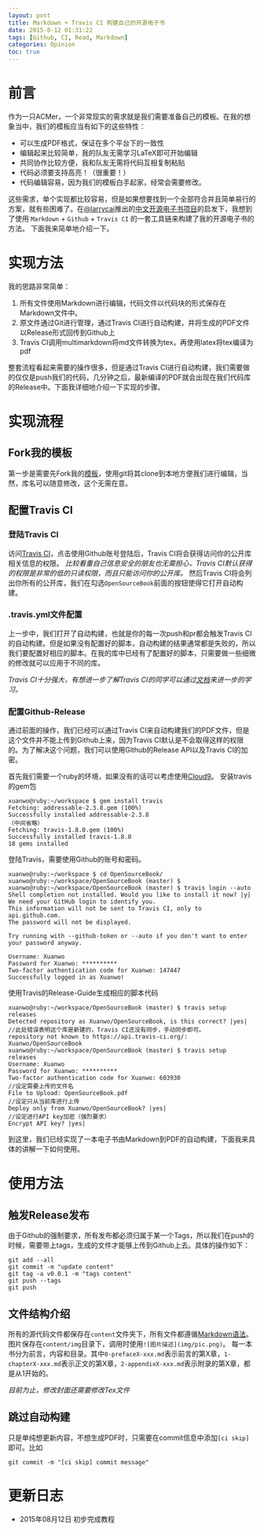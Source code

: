 ```yaml
---
layout: post
title: Markdown + Travis CI 构建自己的开源电子书
date: 2015-8-12 01:31:22
tags: [Github, CI, Read, Markdown]
categories: Opinion
toc: true
---
```

# 前言
作为一只ACMer，一个非常现实的需求就是我们需要准备自己的模板。在我的想象当中，我们的模板应当有如下的这些特性：

- 可以生成PDF格式，保证在多个平台下的一致性
- 编辑起来比较简单，我的队友无需学习LaTeX即可开始编辑
- 共同协作比较方便，我和队友无需将代码互相复制粘贴
- 代码必须要支持高亮！（很重要！）
- 代码编辑容易，因为我们的模板白手起家，经常会需要修改。

这些需求，单个实现都比较容易，但是如果想要找到一个全部符合并且简单易行的方案，就有些困难了。在[@larrycai](http://www.larrycaiyu.com/)推出的[中文开源电子书项目](https://github.com/larrycai/kaiyuanbook)的启发下，我想到了使用 `Markdown` + `Github` + `Travis CI` 的一套工具链来构建了我的开源电子书的方法。
下面我来简单地介绍一下。

<!-- more -->

# 实现方法
我的思路非常简单：

1. 所有文件使用Markdown进行编辑，代码文件以代码块的形式保存在Markdown文件中。
1. 原文件通过Git进行管理，通过Travis CI进行自动构建，并将生成的PDF文件以Release形式回传到Github上
1. Travis CI调用multimarkdown将md文件转换为tex，再使用latex将tex编译为pdf

整套流程看起来需要的操作很多，但是通过Travis CI进行自动构建，我们需要做的仅仅是push我们的代码，几分钟之后，最新编译的PDF就会出现在我们代码库的Release中。下面我详细地介绍一下实现的步骤。

# 实现流程
## Fork我的模板
第一步是需要先Fork我的[模板](https://github.com/Xuanwo/OpenSourceBook)，使用git将其clone到本地方便我们进行编辑，当然，库名可以随意修改，这个无需在意。

## 配置Travis CI

### 登陆Travis CI

访问[Travis CI](https://travis-ci.org/)，点击使用Github账号登陆后，Travis CI将会获得访问你的公开库相关信息的权限。
*比较看重自己信息安全的朋友也无需担心，Travis CI默认获得的权限是非常的低的只读权限，而且只能访问你的公开库。*
然后Travis CI将会列出你所有的公开库，我们在勾选`OpenSourceBook`前面的按钮使得它打开自动构建。

### .travis.yml文件配置

上一步中，我们打开了自动构建，也就是你的每一次push和pr都会触发Travis CI的自动构建。但是如果没有配置好的脚本，自动构建的结果通常都是失败的，所以我们要配置好相应的脚本。在我的库中已经有了配置好的脚本，只需要做一些细微的修改就可以应用于不同的库。

*Travis CI十分强大，有想进一步了解Travis CI的同学可以通过[文档](http://docs.travis-ci.com/)来进一步的学习。*

### 配置Github-Release

通过前面的操作，我们已经可以通过Travis CI来自动构建我们的PDF文件，但是这个文件并不能上传到Github上来，因为Travis CI默认是不会取得这样的权限的。为了解决这个问题，我们可以使用Github的Release API以及Travis CI的加密。

首先我们需要一个ruby的环境，如果没有的话可以考虑使用[Cloud9](https://c9.io/)。
安装travis的gem包

```
xuanwo@ruby:~/workspace $ gem install travis
Fetching: addressable-2.3.8.gem (100%)
Successfully installed addressable-2.3.8
（中间省略）
Fetching: travis-1.8.0.gem (100%)
Successfully installed travis-1.8.0
18 gems installed

```
登陆Travis，需要使用Github的账号和密码。

```
xuanwo@ruby:~/workspace $ cd OpenSourceBook/
xuanwo@ruby:~/workspace/OpenSourceBook (master) $
xuanwo@ruby:~/workspace/OpenSourceBook (master) $ travis login --auto
Shell completion not installed. Would you like to install it now? |y|
We need your GitHub login to identify you.
This information will not be sent to Travis CI, only to api.github.com.
The password will not be displayed.

Try running with --github-token or --auto if you don't want to enter your password anyway.

Username: Xuanwo
Password for Xuanwo: **********
Two-factor authentication code for Xuanwo: 147447
Successfully logged in as Xuanwo!

```
使用Travis的Release-Guide生成相应的脚本代码

```
xuanwo@ruby:~/workspace/OpenSourceBook (master) $ travis setup releases
Detected repository as Xuanwo/OpenSourceBook, is this correct? |yes|
//此处错误表明这个库是新建的，Travis CI还没有同步，手动同步即可。
repository not known to https://api.travis-ci.org/: Xuanwo/OpenSourceBook
xuanwo@ruby:~/workspace/OpenSourceBook (master) $ travis setup releases
Username: Xuanwo
Password for Xuanwo: **********
Two-factor authentication code for Xuanwo: 603930
//设定需要上传的文件名
File to Upload: OpenSourceBook.pdf
//设定只从当前库进行上传
Deploy only from Xuanwo/OpenSourceBook? |yes|
//设定进行API key加密（强烈要求）
Encrypt API key? |yes|

```
到这里，我们已经实现了一本电子书由Markdown到PDF的自动构建，下面我来具体的讲解一下如何使用。

# 使用方法
## 触发Release发布
由于Github的强制要求，所有发布都必须归属于某一个Tags，所以我们在push的时候，需要带上tags，生成的文件才能够上传到Github上去。具体的操作如下：

```
git add --all
git commit -m "update content"
git tag -a v0.0.1 -m "tags content"
git push --tags
git push

```
## 文件结构介绍
所有的源代码文件都保存在`content`文件夹下，所有文件都遵循[Markdown语法](http://www.jianshu.com/p/q81RER)。图片保存在`content/img`目录下，调用时使用`![图片描述](img/pic.png)`。
每一本书分为前言，内容和目录。其中`0-prefaceX-xxx.md`表示前言的第X章，`1-chapterX-xxx.md`表示正文的第X章，`2-appendixX-xxx.md`表示附录的第X章，都是从1开始的。

*目前为止，修改封面还需要修改Tex文件*

## 跳过自动构建
只是单纯想更新内容，不想生成PDF时，只需要在commit信息中添加`[ci skip]`即可。比如

```
git commit -m "[ci skip] commit message"

```

# 更新日志
- 2015年08月12日 初步完成教程
